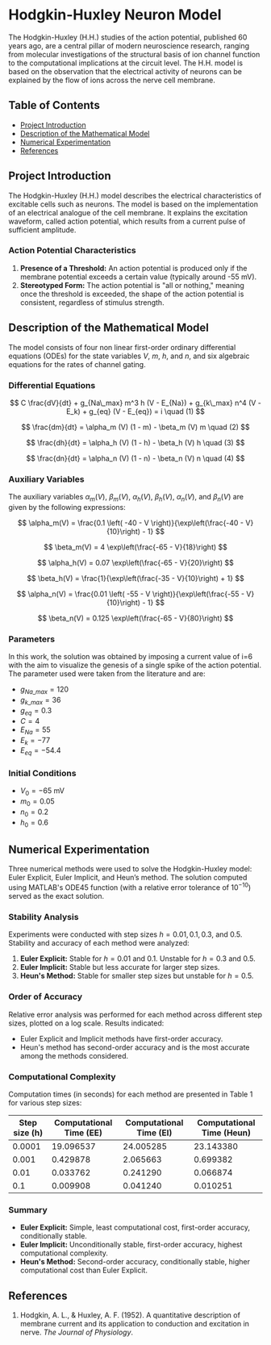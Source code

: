 # Hodgkin-Huxley Neuron Model

The Hodgkin-Huxley (H.H.) studies of the action potential, published 60 years ago, are a central pillar of modern neuroscience research, ranging from molecular investigations of the structural basis of ion channel function to the computational implications at the circuit level. The H.H. model is based on the observation that the electrical activity of neurons can be explained by the flow of ions across the nerve cell membrane.

## Table of Contents

<ul>
<li><a href="#project-introduction">Project Introduction</a></li>
<li><a href="#description-of-the-mathematical-model">Description of the Mathematical Model</a></li>
<li><a href="#numerical-experimentation">Numerical Experimentation</a></li>
<li><a href="#references">References</a></li>
</ul>

## Project Introduction

The Hodgkin-Huxley (H.H.) model describes the electrical characteristics of excitable cells such as neurons. The model is based on the implementation of an electrical analogue of the cell membrane. It explains the excitation waveform, called action potential, which results from a current pulse of sufficient amplitude.

### Action Potential Characteristics

1. **Presence of a Threshold:** An action potential is produced only if the membrane potential exceeds a certain value (typically around -55 mV).
2. **Stereotyped Form:** The action potential is "all or nothing," meaning once the threshold is exceeded, the shape of the action potential is consistent, regardless of stimulus strength.


## Description of the Mathematical Model

The model consists of four non linear first-order ordinary differential equations (ODEs) for the state variables $V$, $m$, $h$, and $n$, and six algebraic equations for the rates of channel gating.

### Differential Equations

$$
C \frac{dV}{dt} + g_{Na\_max} m^3 h (V - E_{Na}) + g_{k\_max} n^4 (V - E_k) + g_{eq} (V - E_{eq}) = i \quad (1)
$$

$$
\frac{dm}{dt} = \alpha_m (V) (1 - m) - \beta_m (V) m \quad (2)
$$

$$
\frac{dh}{dt} = \alpha_h (V) (1 - h) - \beta_h (V) h \quad (3)
$$

$$
\frac{dn}{dt} = \alpha_n (V) (1 - n) - \beta_n (V) n \quad (4)
$$

### Auxiliary Variables

The auxiliary variables $\alpha_m(V)$, $\beta_m(V)$, $\alpha_h(V)$, $\beta_h(V)$, $\alpha_n(V)$, and $\beta_n(V)$ are given by the following expressions:

$$
\alpha_m(V) = \frac{0.1 \left( -40 - V \right)}{\exp\left(\frac{-40 - V}{10}\right) - 1}
$$

$$
\beta_m(V) = 4 \exp\left(\frac{-65 - V}{18}\right)
$$

$$
\alpha_h(V) = 0.07 \exp\left(\frac{-65 - V}{20}\right)
$$

$$
\beta_h(V) = \frac{1}{\exp\left(\frac{-35 - V}{10}\right) + 1}
$$

$$
\alpha_n(V) = \frac{0.01 \left( -55 - V \right)}{\exp\left(\frac{-55 - V}{10}\right) - 1}
$$

$$
\beta_n(V) = 0.125 \exp\left(\frac{-65 - V}{80}\right)
$$


### Parameters
In this work, the solution was obtained by imposing a current value of i=6 with the aim to visualize the genesis of a single spike of the action potential. The parameter used were taken from the literature and are:
- $g_{Na\_max} = 120$
- $g_{k\_max} = 36$
- $g_{eq} = 0.3$
- $C = 4$
- $E_{Na} = 55$
- $E_k = -77$
- $E_{eq} = -54.4$

### Initial Conditions

- $V_{0} = -65$ mV
- $m_{0} = 0.05$
- $n_{0} = 0.2$
- $h_{0} = 0.6$

## Numerical Experimentation

Three numerical methods were used to solve the Hodgkin-Huxley model: Euler Explicit, Euler Implicit, and Heun’s method. The solution computed using MATLAB's ODE45 function (with a relative error tolerance of $10^{-10}$) served as the exact solution.

### Stability Analysis

Experiments were conducted with step sizes $h = 0.01, 0.1, 0.3,$ and $0.5$. Stability and accuracy of each method were analyzed:

1. **Euler Explicit:** Stable for $h = 0.01$ and $0.1$. Unstable for $h = 0.3$ and $0.5$.
2. **Euler Implicit:** Stable but less accurate for larger step sizes.
3. **Heun's Method:** Stable for smaller step sizes but unstable for $h = 0.5$.

### Order of Accuracy

Relative error analysis was performed for each method across different step sizes, plotted on a log scale. Results indicated:
- Euler Explicit and Implicit methods have first-order accuracy.
- Heun's method has second-order accuracy and is the most accurate among the methods considered.

### Computational Complexity

Computation times (in seconds) for each method are presented in Table 1 for various step sizes:

| Step size (h) | Computational Time (EE) | Computational Time (EI) | Computational Time (Heun) |
|---------------|--------------------------|--------------------------|---------------------------|
| 0.0001        | 19.096537                | 24.005285                | 23.143380                 |
| 0.001         | 0.429878                 | 2.065663                 | 0.699382                  |
| 0.01          | 0.033762                 | 0.241290                 | 0.066874                  |
| 0.1           | 0.009908                 | 0.041240                 | 0.010251                  |

### Summary

- **Euler Explicit:** Simple, least computational cost, first-order accuracy, conditionally stable.
- **Euler Implicit:** Unconditionally stable, first-order accuracy, highest computational complexity.
- **Heun's Method:** Second-order accuracy, conditionally stable, higher computational cost than Euler Explicit.

## References

1. Hodgkin, A. L., & Huxley, A. F. (1952). A quantitative description of membrane current and its application to conduction and excitation in nerve. _The Journal of Physiology_.
